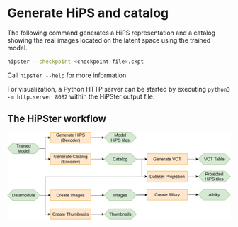 # Generate HiPS and catalog

The following command generates a HiPS representation and a catalog showing the real images located on the latent space using the trained model.

```bash
hipster --checkpoint <checkpoint-file>.ckpt
```

Call `hipster --help` for more information.

For visualization, a Python HTTP server can be started by executing `python3 -m http.server 8082` within the HiPSter output file.


## The HiPSter workflow

![](assets/HiPSter.drawio.svg)
